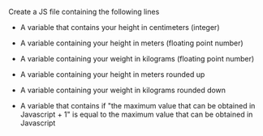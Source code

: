 Create a JS file containing the following lines

- A variable that contains your height in centimeters (integer)

- A variable containing your height in meters (floating point number)

- A variable containing your weight in kilograms (floating point number)

- A variable containing your height in meters rounded up

- A variable containing your weight in kilograms rounded down

- A variable that contains if "the maximum value that can be obtained in Javascript + 1" is equal to the maximum value that can be obtained in Javascript
